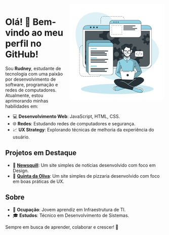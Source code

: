 <img align="right" src="./ilustracao.png" width="300"/>

<h1>Olá! 👋 Bem-vindo ao meu perfil no GitHub!</h1>

<p>Sou <strong>Rudney</strong>, estudante de tecnologia com uma paixão por desenvolvimento de software, programação e redes de computadores. Atualmente, estou aprimorando minhas habilidades em:</p>

<ul>
<li>💻 <strong>Desenvolvimento Web</strong>: JavaScript, HTML, CSS.</li>
<li>🌐 <strong>Redes</strong>: Estudando redes de computadores e segurança.</li>
<li>📈 <strong>UX Strategy</strong>: Explorando técnicas de melhoria da experiência do usuário.</li>
</ul>

<h2>Projetos em Destaque</h2>

<ul>
<li>📰 <strong><a href="https://newsquill.netlify.app/">Newsquill</a></strong>: Um site simples de notícias desenvolvido com foco em Design.</li>
<li>🍕 <strong><a href="https://rudneyviana.github.io/redesign-pizzaria">Quinta da Oliva</a></strong>: Um site simples de pizzaria desenvolvido com foco em boas práticas de UX.</li>
</ul>

<h2>Sobre</h2>

<ul>
<li>💼 <strong>Ocupação</strong>: Jovem aprendiz em Infraestrutura de TI.</li>
<li>🎓 <strong>Estudos</strong>: Técnico em Desenvolvimento de Sistemas.</li>
</ul>

<p>Sempre em busca de aprender, colaborar e crescer! 🚀</p>

